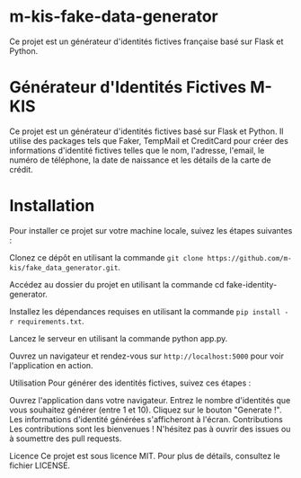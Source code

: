# m-kis-fake-data-generator
 Ce projet est un générateur d'identités fictives française basé sur Flask et Python.
# Générateur d'Identités Fictives M-KIS

Ce projet est un générateur d'identités fictives basé sur Flask et Python. Il utilise des packages tels que Faker, TempMail et CreditCard pour créer des informations d'identité fictives telles que le nom, l'adresse, l'email, le numéro de téléphone, la date de naissance et les détails de la carte de crédit.

# Installation
Pour installer ce projet sur votre machine locale, suivez les étapes suivantes :

Clonez ce dépôt en utilisant la commande `git clone https://github.com/m-kis/fake_data_generator.git`.

Accédez au dossier du projet en utilisant la commande cd fake-identity-generator.

Installez les dépendances requises en utilisant la commande `pip install -r requirements.txt`.

Lancez le serveur en utilisant la commande python app.py.

Ouvrez un navigateur et rendez-vous sur `http://localhost:5000` pour voir l'application en action.

Utilisation
Pour générer des identités fictives, suivez ces étapes :

Ouvrez l'application dans votre navigateur.
Entrez le nombre d'identités que vous souhaitez générer (entre 1 et 10).
Cliquez sur le bouton "Generate !".
Les informations d'identité générées s'afficheront à l'écran.
Contributions
Les contributions sont les bienvenues ! N'hésitez pas à ouvrir des issues ou à soumettre des pull requests.

Licence
Ce projet est sous licence MIT. Pour plus de détails, consultez le fichier LICENSE.

